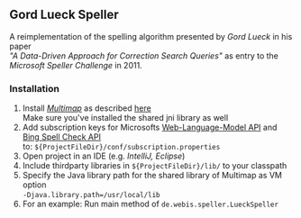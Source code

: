 ## Gord Lueck Speller

A reimplementation of the spelling algorithm presented by _Gord Lueck_ in his paper   
_"A Data-Driven Approach for Correction Search Queries"_ as entry to the   
_Microsoft Speller Challenge_ in 2011.
### Installation
1. Install [_Multimap_](http://multimap.io/) as described [here](http://multimap.io/installation-linux/)  
 Make sure you've installed the shared jni library as well
2. Add subscription keys for Microsofts [Web-Language-Model API](https://azure.microsoft.com/en-us/services/cognitive-services/web-language-model/)
 and [Bing Spell Check API](https://azure.microsoft.com/en-us/services/cognitive-services/spell-check/)  
to: <code>${ProjectFileDir}/conf/subscription.properties </code>
3. Open project in an IDE (e.g. _IntelliJ, Eclipse_)
4. Include thirdparty libraries in <code>${ProjectFileDir}/lib/</code> to your classpath
5. Specify the Java library path for the shared library of Multimap as VM option  
 <code>-Djava.library.path=/usr/local/lib</code>
6. For an example: Run main method of <code>de.webis.speller.LueckSpeller</code>
